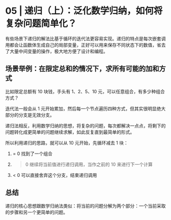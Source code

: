 # 05 | 递归（上）：泛化数学归纳，如何将复杂问题简单化？

有些场景下递归的解法比基于循环的迭代法更容易实现。递归的特点是每次嵌套调用都会让函数体生成自己的局部变量，正好可以用来保存不同状态下的数值，省去了大量中间变量的操作，极大地方便了设计和编程。

## 场景举例：在限定总和的情况下，求所有可能的加和方式

比如限定总额有 10 块钱，手头有 1、2、5、10 元，可以任意组合，有多少种组合方式？

迭代法一般会从 1 元开始累加，然后每一个节点遍历四种方式，但其实很明显绝大部分的分支是无效分支。

递归法相反，利用数学归纳的思想，将复杂的问题，每次都解决一点点，将剩下的问题转化成更简单的问题继续求解，如此反复直到最简单的形式。

所以利用递归的思路，就可以从 10 元开始，先循环减去 1 块：

1. = 0 找到了一个组合
2. > 0 继续将当前值进行递归调用，当作之前的 10 来进行下一个计算
3. < 0 可以直接舍弃这个分支，结束递归调用

## 总结

递归的核心思想跟数学归纳法类似：将当前的问题分解为两个部分：一个当前采取的步骤和另一个更简单的问题。
